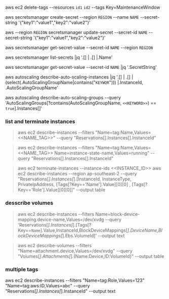 aws ec2 delete-tags --resources `id1` `id2` --tags Key=MaintenanceWindow

aws secretsmanager create-secret --region `REGION` --name `NAME` --secret-string '{"key1":"value1","key2":"value2"}'

aws --region `REGION` secretsmanager update-secret --secret-id `NAME` --secret-string '{"key1":"value1","key2":"value2"}'

aws secretsmanager get-secret-value --secret-id `NAME` --region `REGION`

aws secretsmanager list-secrets |jq '.[] | .[] |.Name'

aws secretsmanager get-secret-value --secret-id `NAME` |jq '.SecretString'

aws autoscaling describe-auto-scaling-instances |jq '.[] | .[] |(select(.AutoScalingGroupName|contains("`KEYWOR`"))) |.InstanceId, .AutoScalingGroupName'


aws autoscaling describe-auto-scaling-groups --query 'AutoScalingGroups[?contains(AutoScalingGroupName, `<<KEYWORD>>`) == `true`].Instances[]'

### list and terminate instances
>aws ec2 describe-instances --filters "Name=tag:Name,Values=<<NAME_TAG>>" --query "Reservations[].Instances[].InstanceId"

>aws ec2 describe-instances --filters "Name=tag:Name,Values=<<NAME_TAG>> Name=instance-state-name,Values=running" --query "Reservations[].Instances[].InstanceId"

>aws ec2 terminate-instances --instance-ids <<INSTANCE_ID>>
>aws ec2 describe-instances --region ap-southeast-2 --query "Reservations[*].Instances[*].[InstanceId, InstanceType, PrivateIpAddress, [Tags[?Key=='Name'].Value][0][0] , [Tags[?Key=='Role'].Value][0][0]]" --output table

### desscribe volumes
>aws ec2 describe-instances  --filters Name=block-device-mapping.device-name,Values=/dev/xvdg --query 'Reservations[*].Instances[*].[Tags[?Key==`Name`].Value,InstanceId,BlockDeviceMappings[*].DeviceName,BlockDeviceMappings[*].Ebs.VolumeId]' --output text

>aws ec2 describe-volumes --filters "Name=attachment.device,Values=/dev/xvdg" --query "Volumes[*].Attachments[*].{Name:Device,ID:VolumeId}" --output table

### multiple tags
aws ec2 describe-instances --filters "Name=tag:Role,Values=123" "Name=tag:aws:ID,Values=abc" --query "Reservations[*].Instances[*].InstanceId" --output text
